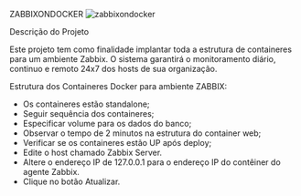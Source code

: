 ZABBIXONDOCKER
![zabbixondocker](https://user-images.githubusercontent.com/91737184/151592411-d1465efc-5fb2-4455-a0c2-3bce8092a0ec.jpg)

Descrição do Projeto

Este projeto tem como finalidade implantar toda a estrutura de containeres para um ambiente Zabbix.
O sistema garantirá o monitoramento diário, continuo e remoto 24x7 dos hosts de sua organização.

Estrutura dos Containeres Docker para ambiente ZABBIX:

- Os containeres estão standalone;
- Seguir sequência dos containeres;
- Especificar volume para os dados do banco;
- Observar o tempo de 2 minutos na estrutura do container web;
- Verificar se os containeres estão UP após deploy;
- Edite o host chamado Zabbix Server.
- Altere o endereço IP de 127.0.0.1 para o endereço IP do contêiner do agente Zabbix.
- Clique no botão Atualizar.

